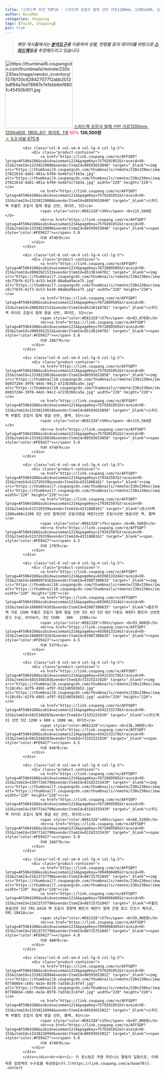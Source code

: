 ```yaml
---
title: "스피드랙 추천 TOP10 - 스피드랙 조립식 철제 선반 가로1200mm, 1200x600, 1800_4단, 화이트, 1개"
author: WiseMan
categories: shopping
tags: [Top10, shopping]
pin: true
---
```


> ##### 해당 게시물에서는 [**분석도구**](https://itemscout.io/)를 이용하여 **성별**, **연령별** 등의 데이터를 바탕으로 [**스피드랙**](https://link.coupang.com/a/baae76)들을 추천해드리고 있습니다.
<div class="container"><div class="row">
            <div class="col-6 col-sm-4 col-lg-4 col-lg-3">
                <div class="product-container">
                    <a href="https://link.coupang.com/re/AFFSDP?lptag=AF5964186&subid=wiseman1214&pageKey=5398980215&traceid=V0-153&itemId=8072204242&vendorItemId=75360588769" target="_blank"><img src="https://thumbnail6.coupangcdn.com/thumbnails/remote/230x230ex/image/vendor_inventory/f278/f30c628427077f2abb2012bdf94a7ed78987e7e1ebb6ef680fc45450b901.jpg" alt="https://thumbnail6.coupangcdn.com/thumbnails/remote/230x230ex/image/vendor_inventory/f278/f30c628427077f2abb2012bdf94a7ed78987e7e1ebb6ef680fc45450b901.jpg" width="220" height="220"></a>
                    <a href="https://link.coupang.com/re/AFFSDP?lptag=AF5964186&subid=wiseman1214&pageKey=5398980215&traceid=V0-153&itemId=8072204242&vendorItemId=75360588769" target="_blank">스피드랙 조립식 철제 선반 가로1200mm, 1200x600, 1800_4단, 화이트, 1개</a>
                    <span style="color:#E61328">50%</span> <b>136,500원</b>
                    <br><a href="https://link.coupang.com/re/AFFSDP?lptag=AF5964186&subid=wiseman1214&pageKey=5398980215&traceid=V0-153&itemId=8072204242&vendorItemId=75360588769" target="_blank"><span style="color:#FE9427">★</span> 5.0
                    리뷰 675개</a>
                </div>
            </div>
            
            <div class="col-6 col-sm-4 col-lg-4 col-lg-3">
                <div class="product-container">
                    <a href="https://link.coupang.com/re/AFFSDP?lptag=AF5964186&subid=wiseman1214&pageKey=7579201052&traceid=V0-153&itemId=13338229006&vendorItemId=80593653040" target="_blank"><img src="https://thumbnail9.coupangcdn.com/thumbnails/remote/230x230ex/image/retail/images/1156012501848894-2782261d-da81-481a-bf04-5e4bf1cf163a.jpg" alt="https://thumbnail9.coupangcdn.com/thumbnails/remote/230x230ex/image/retail/images/1156012501848894-2782261d-da81-481a-bf04-5e4bf1cf163a.jpg" width="220" height="220"></a>
                    <a href="https://link.coupang.com/re/AFFSDP?lptag=AF5964186&subid=wiseman1214&pageKey=7579201052&traceid=V0-153&itemId=13338229006&vendorItemId=80593653040" target="_blank">스피드랙 무볼트 조립식 철제 앵글 선반, 화이트, 5단</a>
                    <span style="color:#E61328">39%</span> <b>115,560원</b>
                    <br><a href="https://link.coupang.com/re/AFFSDP?lptag=AF5964186&subid=wiseman1214&pageKey=7579201052&traceid=V0-153&itemId=13338229006&vendorItemId=80593653040" target="_blank"><span style="color:#FE9427">★</span> 5.0
                    리뷰 4740개</a>
                </div>
            </div>
            
            <div class="col-6 col-sm-4 col-lg-4 col-lg-3">
                <div class="product-container">
                    <a href="https://link.coupang.com/re/AFFSDP?lptag=AF5964186&subid=wiseman1214&pageKey=7672089505&traceid=V0-153&itemId=20003921531&vendorItemId=85136144701" target="_blank"><img src="https://thumbnail7.coupangcdn.com/thumbnails/remote/230x230ex/image/retail/images/3753375330831827-c6c77bfb-61f3-4c53-be39-88a0ad9ace75.jpg" alt="https://thumbnail7.coupangcdn.com/thumbnails/remote/230x230ex/image/retail/images/3753375330831827-c6c77bfb-61f3-4c53-be39-88a0ad9ace75.jpg" width="220" height="220"></a>
                    <a href="https://link.coupang.com/re/AFFSDP?lptag=AF5964186&subid=wiseman1214&pageKey=7672089505&traceid=V0-153&itemId=20003921531&vendorItemId=85136144701" target="_blank">스피드랙 라이트 조립식 철제 앵글 선반, 화이트, 5단</a>
                    <span style="color:#E61328">57%</span> <b>83,070원</b>
                    <br><a href="https://link.coupang.com/re/AFFSDP?lptag=AF5964186&subid=wiseman1214&pageKey=7672089505&traceid=V0-153&itemId=20003921531&vendorItemId=85136144701" target="_blank"><span style="color:#FE9427">★</span> 5.0
                    리뷰 2867개</a>
                </div>
            </div>
            
            <div class="col-6 col-sm-4 col-lg-4 col-lg-3">
                <div class="product-container">
                    <a href="https://link.coupang.com/re/AFFSDP?lptag=AF5964186&subid=wiseman1214&pageKey=7579201052&traceid=V0-153&itemId=13338229010&vendorItemId=80593653058" target="_blank"><img src="https://thumbnail10.coupangcdn.com/thumbnails/remote/230x230ex/image/retail/images/544118777775447-bb037284-39f6-44dc-94c2-a723b36bca5e.jpg" alt="https://thumbnail10.coupangcdn.com/thumbnails/remote/230x230ex/image/retail/images/544118777775447-bb037284-39f6-44dc-94c2-a723b36bca5e.jpg" width="220" height="220"></a>
                    <a href="https://link.coupang.com/re/AFFSDP?lptag=AF5964186&subid=wiseman1214&pageKey=7579201052&traceid=V0-153&itemId=13338229010&vendorItemId=80593653058" target="_blank">스피드랙 무볼트 조립식 철제 앵글 선반, 블랙, 5단</a>
                    <span style="color:#E61328">50%</span> <b>115,560원</b>
                    <br><a href="https://link.coupang.com/re/AFFSDP?lptag=AF5964186&subid=wiseman1214&pageKey=7579201052&traceid=V0-153&itemId=13338229010&vendorItemId=80593653058" target="_blank"><span style="color:#FE9427">★</span> 5.0
                    리뷰 4740개</a>
                </div>
            </div>
            
            <div class="col-6 col-sm-4 col-lg-4 col-lg-3">
                <div class="product-container">
                    <a href="https://link.coupang.com/re/AFFSDP?lptag=AF5964186&subid=wiseman1214&pageKey=179342507&traceid=V0-153&itemId=513729339&vendorItemId=4321888161" target="_blank"><img src="https://thumbnail7.coupangcdn.com/thumbnails/remote/230x230ex/image/vendor_inventory/6bf5/15883cae21452a2430bcd1276b975497ec11419e8b76c02ee992f82614ca.jpg" alt="https://thumbnail7.coupangcdn.com/thumbnails/remote/230x230ex/image/vendor_inventory/6bf5/15883cae21452a2430bcd1276b975497ec11419e8b76c02ee992f82614ca.jpg" width="220" height="220"></a>
                    <a href="https://link.coupang.com/re/AFFSDP?lptag=AF5964186&subid=wiseman1214&pageKey=179342507&traceid=V0-153&itemId=513729339&vendorItemId=4321888161" target="_blank">몬스터랙 1200x400x1200 3단 선반 철제선반 조립식앵글 베란다선반 조립식선반 앵글선반 랙, 블랙</a>
                    <span style="color:#E61328">7%</span> <b>86,500원</b>
                    <br><a href="https://link.coupang.com/re/AFFSDP?lptag=AF5964186&subid=wiseman1214&pageKey=179342507&traceid=V0-153&itemId=513729339&vendorItemId=4321888161" target="_blank"><span style="color:#FE9427">★</span> 4.5
                    리뷰 179개</a>
                </div>
            </div>
            
            <div class="col-6 col-sm-4 col-lg-4 col-lg-3">
                <div class="product-container">
                    <a href="https://link.coupang.com/re/AFFSDP?lptag=AF5964186&subid=wiseman1214&pageKey=6936813324&traceid=V0-153&itemId=16806974163&vendorItemId=83987300635" target="_blank"><img src="https://thumbnail10.coupangcdn.com/thumbnails/remote/230x230ex/image/vendor_inventory/20b5/31c774f263bc629b181705bc1a8ee07e074f0bc63eb17eec410b012bd4c7.jpg" alt="https://thumbnail10.coupangcdn.com/thumbnails/remote/230x230ex/image/vendor_inventory/20b5/31c774f263bc629b181705bc1a8ee07e074f0bc63eb17eec410b012bd4c7.jpg" width="220" height="220"></a>
                    <a href="https://link.coupang.com/re/AFFSDP?lptag=AF5964186&subid=wiseman1214&pageKey=6936813324&traceid=V0-153&itemId=16806974163&vendorItemId=83987300635" target="_blank">울트라랙 가로 1500 무볼트 조립식 철제 앵글 선반 3단 4단 5단 6단 다용도 베란다 펜트리 선반장 창고 수납, 아이보리, 3단 1500   300   1200</a>
                    <span style="color:#E61328">36%</span> <b>93,880원</b>
                    <br><a href="https://link.coupang.com/re/AFFSDP?lptag=AF5964186&subid=wiseman1214&pageKey=6936813324&traceid=V0-153&itemId=16806974163&vendorItemId=83987300635" target="_blank"><span style="color:#FE9427">★</span> 4.5
                    리뷰 537개</a>
                </div>
            </div>
            
            <div class="col-6 col-sm-4 col-lg-4 col-lg-3">
                <div class="product-container">
                    <a href="https://link.coupang.com/re/AFFSDP?lptag=AF5964186&subid=wiseman1214&pageKey=4342233170&traceid=V0-153&itemId=5015348283&vendorItemId=72325221920" target="_blank"><img src="https://thumbnail8.coupangcdn.com/thumbnails/remote/230x230ex/image/retail/images/4188325426541933-fc18c45c-62f9-4991-af97-9322d6593652.jpg" alt="https://thumbnail8.coupangcdn.com/thumbnails/remote/230x230ex/image/retail/images/4188325426541933-fc18c45c-62f9-4991-af97-9322d6593652.jpg" width="220" height="220"></a>
                    <a href="https://link.coupang.com/re/AFFSDP?lptag=AF5964186&subid=wiseman1214&pageKey=4342233170&traceid=V0-153&itemId=5015348283&vendorItemId=72325221920" target="_blank">스피드랙 V2 선반 5단 1200 x 600 x 1800 mm, 화이트</a>
                    <span style="color:#E61328"></span> <b>136,300원</b>
                    <br><a href="https://link.coupang.com/re/AFFSDP?lptag=AF5964186&subid=wiseman1214&pageKey=4342233170&traceid=V0-153&itemId=5015348283&vendorItemId=72325221920" target="_blank"><span style="color:#FE9427">★</span> 4.5
                    리뷰 646개</a>
                </div>
            </div>
            
            <div class="col-6 col-sm-4 col-lg-4 col-lg-3">
                <div class="product-container">
                    <a href="https://link.coupang.com/re/AFFSDP?lptag=AF5964186&subid=wiseman1214&pageKey=7672089505&traceid=V0-153&itemId=15977342799&vendorItemId=83183333439" target="_blank"><img src="https://thumbnail7.coupangcdn.com/thumbnails/remote/230x230ex/image/rs_quotation_api/idt1nscs/61ee6de33b6f4aa29da9016e8205bcf5.jpg" alt="https://thumbnail7.coupangcdn.com/thumbnails/remote/230x230ex/image/rs_quotation_api/idt1nscs/61ee6de33b6f4aa29da9016e8205bcf5.jpg" width="220" height="220"></a>
                    <a href="https://link.coupang.com/re/AFFSDP?lptag=AF5964186&subid=wiseman1214&pageKey=7672089505&traceid=V0-153&itemId=15977342799&vendorItemId=83183333439" target="_blank">스피드랙 라이트 조립식 철제 앵글 4단 선반, 화이트</a>
                    <span style="color:#E61328">48%</span> <b>68,520원</b>
                    <br><a href="https://link.coupang.com/re/AFFSDP?lptag=AF5964186&subid=wiseman1214&pageKey=7672089505&traceid=V0-153&itemId=15977342799&vendorItemId=83183333439" target="_blank"><span style="color:#FE9427">★</span> 5.0
                    리뷰 2867개</a>
                </div>
            </div>
            
            <div class="col-6 col-sm-4 col-lg-4 col-lg-3">
                <div class="product-container">
                    <a href="https://link.coupang.com/re/AFFSDP?lptag=AF5964186&subid=wiseman1214&pageKey=7894968485&traceid=V0-153&itemId=21623737796&vendorItemId=88725751045" target="_blank"><img src="https://thumbnail7.coupangcdn.com/thumbnails/remote/230x230ex/image/vendor_inventory/9577/8aac0228be7d14c54a72f766122f4945c58af5aa0c7ec7d6525d73ec3705.jpg" alt="https://thumbnail7.coupangcdn.com/thumbnails/remote/230x230ex/image/vendor_inventory/9577/8aac0228be7d14c54a72f766122f4945c58af5aa0c7ec7d6525d73ec3705.jpg" width="220" height="220"></a>
                    <a href="https://link.coupang.com/re/AFFSDP?lptag=AF5964186&subid=wiseman1214&pageKey=7894968485&traceid=V0-153&itemId=21623737796&vendorItemId=88725751045" target="_blank">무볼트 앵글선반 5단 FRC-8418 랙 조립식 경량랙 펜트리 베란다 철제 진열 창고 건조기 페리코, FRC-10418</a>
                    <span style="color:#E61328">57%</span> <b>59,900원</b>
                    <br><a href="https://link.coupang.com/re/AFFSDP?lptag=AF5964186&subid=wiseman1214&pageKey=7894968485&traceid=V0-153&itemId=21623737796&vendorItemId=88725751045" target="_blank"><span style="color:#FE9427">★</span> 4.0
                    리뷰 480개</a>
                </div>
            </div>
            
            <div class="col-6 col-sm-4 col-lg-4 col-lg-3">
                <div class="product-container">
                    <a href="https://link.coupang.com/re/AFFSDP?lptag=AF5964186&subid=wiseman1214&pageKey=7579201052&traceid=V0-153&itemId=13338228994&vendorItemId=80593653022" target="_blank"><img src="https://thumbnail8.coupangcdn.com/thumbnails/remote/230x230ex/image/retail/images/1140962912503007-077866b4-cb0c-4a3e-85f8-7a558c2c4f4f.jpg" alt="https://thumbnail8.coupangcdn.com/thumbnails/remote/230x230ex/image/retail/images/1140962912503007-077866b4-cb0c-4a3e-85f8-7a558c2c4f4f.jpg" width="220" height="220"></a>
                    <a href="https://link.coupang.com/re/AFFSDP?lptag=AF5964186&subid=wiseman1214&pageKey=7579201052&traceid=V0-153&itemId=13338228994&vendorItemId=80593653022" target="_blank">스피드랙 무볼트 조립식 철제 앵글 선반, 블랙, 4단</a>
                    <span style="color:#E61328">15%</span> <b>97,000원</b>
                    <br><a href="https://link.coupang.com/re/AFFSDP?lptag=AF5964186&subid=wiseman1214&pageKey=7579201052&traceid=V0-153&itemId=13338228994&vendorItemId=80593653022" target="_blank"><span style="color:#FE9427">★</span> 5.0
                    리뷰 4740개</a>
                </div>
            </div>
            </div></div><br><br>[👉 이 포스팅은 쿠팡 파트너스 활동의 일환으로, 이에 따른 일정액의 수수료를 제공받습니다.](https://link.coupang.com/a/baae76){: .center}